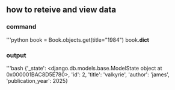 ## how to reteive  and view data

### command
'''python
book = Book.objects.get(title="1984")
 book.__dict__


 ### output
 '''bash
 {'_state': <django.db.models.base.ModelState object at 0x000001BAC8D5E780>, 'id': 2, 'title': 'valkyrie', 'author': 'james', 'publication_year': 2025}